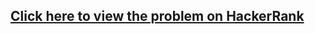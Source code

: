 ## [Click here to view the problem on HackerRank](https://www.hackerrank.com/challenges/library-fine/problem)